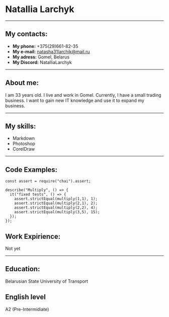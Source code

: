 # Natallia Larchyk

***

## My contacts:
* **My phone:** +375(29)661-82-35
* **My e-mail:** natasha31larchik@mail.ru
* **My adress:** Gomel, Belarus
* **My Discord:** NatalliaLarchyk

***

## About me:
I am 33 years old. I live and work in Gomel. Currently, I have a small trading business. I want to gain new IT knowledge and use it to expand my business.

***

## My skills:
* Markdown
* Photoshop
* CorelDraw

***

## Code Examples:
```
const assert = require("chai").assert;

describe("Multiply", () => {
  it("fixed tests", () => {
    assert.strictEqual(multiply(1,1), 1);
    assert.strictEqual(multiply(2,1), 2);
    assert.strictEqual(multiply(2,2), 4);
    assert.strictEqual(multiply(3,5), 15);   
  });
});
```
## Work Expirience:
Not yet

***

## Education:

Belarusian State University of Transport

## English level

A2 (Pre-Intermidiate)



